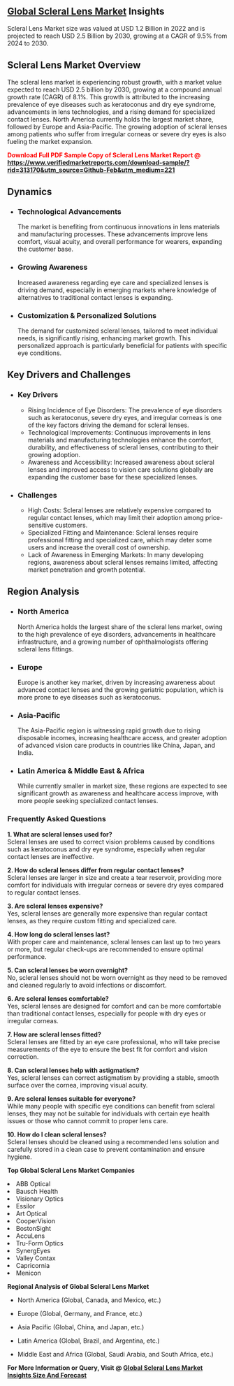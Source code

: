 <h2><a href="https://www.verifiedmarketreports.com/download-sample/?rid=313170&amp;utm_source=Github&amp;utm_medium=221" target="_blank">Global Scleral Lens Market</a> Insights</h2><p>Scleral Lens Market size was valued at USD 1.2 Billion in 2022 and is projected to reach USD 2.5 Billion by 2030, growing at a CAGR of 9.5% from 2024 to 2030.</p><p> <h2>Scleral Lens Market Overview</h2> <p>The scleral lens market is experiencing robust growth, with a market value expected to reach USD 2.5 billion by 2030, growing at a compound annual growth rate (CAGR) of 8.1%. This growth is attributed to the increasing prevalence of eye diseases such as keratoconus and dry eye syndrome, advancements in lens technologies, and a rising demand for specialized contact lenses. North America currently holds the largest market share, followed by Europe and Asia-Pacific. The growing adoption of scleral lenses among patients who suffer from irregular corneas or severe dry eyes is also fueling the market expansion. </p> <p><b><p><span class=""><span style="color: #ff0000;"><strong>Download Full PDF Sample Copy of Scleral Lens Market Report</strong> @ </span><a href="https://www.verifiedmarketreports.com/download-sample/?rid=313170&amp;utm_source=Github-Feb&amp;utm_medium=221" target="_blank">https://www.verifiedmarketreports.com/download-sample/?rid=313170&amp;utm_source=Github-Feb&amp;utm_medium=221</a></span></p></b></p> <h2>Dynamics</h2> <ul> <li><h3>Technological Advancements</h3> The market is benefiting from continuous innovations in lens materials and manufacturing processes. These advancements improve lens comfort, visual acuity, and overall performance for wearers, expanding the customer base.</li> <li><h3>Growing Awareness</h3> Increased awareness regarding eye care and specialized lenses is driving demand, especially in emerging markets where knowledge of alternatives to traditional contact lenses is expanding.</li> <li><h3>Customization & Personalized Solutions</h3> The demand for customized scleral lenses, tailored to meet individual needs, is significantly rising, enhancing market growth. This personalized approach is particularly beneficial for patients with specific eye conditions.</li> </ul> <h2>Key Drivers and Challenges</h2> <ul> <li><h3>Key Drivers</h3> <ul> <li>Rising Incidence of Eye Disorders: The prevalence of eye disorders such as keratoconus, severe dry eyes, and irregular corneas is one of the key factors driving the demand for scleral lenses.</li> <li>Technological Improvements: Continuous improvements in lens materials and manufacturing technologies enhance the comfort, durability, and effectiveness of scleral lenses, contributing to their growing adoption.</li> <li>Awareness and Accessibility: Increased awareness about scleral lenses and improved access to vision care solutions globally are expanding the customer base for these specialized lenses.</li> </ul></li> <li><h3>Challenges</h3> <ul> <li>High Costs: Scleral lenses are relatively expensive compared to regular contact lenses, which may limit their adoption among price-sensitive customers.</li> <li>Specialized Fitting and Maintenance: Scleral lenses require professional fitting and specialized care, which may deter some users and increase the overall cost of ownership.</li> <li>Lack of Awareness in Emerging Markets: In many developing regions, awareness about scleral lenses remains limited, affecting market penetration and growth potential.</li> </ul></li> </ul> <h2>Region Analysis</h2> <ul> <li><h3>North America</h3> North America holds the largest share of the scleral lens market, owing to the high prevalence of eye disorders, advancements in healthcare infrastructure, and a growing number of ophthalmologists offering scleral lens fittings.</li> <li><h3>Europe</h3> Europe is another key market, driven by increasing awareness about advanced contact lenses and the growing geriatric population, which is more prone to eye diseases such as keratoconus.</li> <li><h3>Asia-Pacific</h3> The Asia-Pacific region is witnessing rapid growth due to rising disposable incomes, increasing healthcare access, and greater adoption of advanced vision care products in countries like China, Japan, and India.</li> <li><h3>Latin America & Middle East & Africa</h3> While currently smaller in market size, these regions are expected to see significant growth as awareness and healthcare access improve, with more people seeking specialized contact lenses.</li> </ul> <h3>Frequently Asked Questions</h3> <p><b>1. What are scleral lenses used for?</b><br> Scleral lenses are used to correct vision problems caused by conditions such as keratoconus and dry eye syndrome, especially when regular contact lenses are ineffective.</p> <p><b>2. How do scleral lenses differ from regular contact lenses?</b><br> Scleral lenses are larger in size and create a tear reservoir, providing more comfort for individuals with irregular corneas or severe dry eyes compared to regular contact lenses.</p> <p><b>3. Are scleral lenses expensive?</b><br> Yes, scleral lenses are generally more expensive than regular contact lenses, as they require custom fitting and specialized care.</p> <p><b>4. How long do scleral lenses last?</b><br> With proper care and maintenance, scleral lenses can last up to two years or more, but regular check-ups are recommended to ensure optimal performance.</p> <p><b>5. Can scleral lenses be worn overnight?</b><br> No, scleral lenses should not be worn overnight as they need to be removed and cleaned regularly to avoid infections or discomfort.</p> <p><b>6. Are scleral lenses comfortable?</b><br> Yes, scleral lenses are designed for comfort and can be more comfortable than traditional contact lenses, especially for people with dry eyes or irregular corneas.</p> <p><b>7. How are scleral lenses fitted?</b><br> Scleral lenses are fitted by an eye care professional, who will take precise measurements of the eye to ensure the best fit for comfort and vision correction.</p> <p><b>8. Can scleral lenses help with astigmatism?</b><br> Yes, scleral lenses can correct astigmatism by providing a stable, smooth surface over the cornea, improving visual acuity.</p> <p><b>9. Are scleral lenses suitable for everyone?</b><br> While many people with specific eye conditions can benefit from scleral lenses, they may not be suitable for individuals with certain eye health issues or those who cannot commit to proper lens care.</p> <p><b>10. How do I clean scleral lenses?</b><br> Scleral lenses should be cleaned using a recommended lens solution and carefully stored in a clean case to prevent contamination and ensure hygiene.</p> </p><p><strong>Top Global Scleral Lens Market Companies</strong></p><div data-test-id=""><p><li>ABB Optical</li><li> Bausch Health</li><li> Visionary Optics</li><li> Essilor</li><li> Art Optical</li><li> CooperVision</li><li> BostonSight</li><li> AccuLens</li><li> Tru-Form Optics</li><li> SynergEyes</li><li> Valley Contax</li><li> Capricornia</li><li> Menicon</li></p><div><strong>Regional Analysis of&nbsp;Global Scleral Lens Market</strong></div><ul><li dir="ltr"><p dir="ltr">North America&nbsp;(Global, Canada, and Mexico, etc.)</p></li><li dir="ltr"><p dir="ltr">Europe (Global, Germany, and France, etc.)</p></li><li dir="ltr"><p dir="ltr">Asia Pacific&nbsp;(Global, China, and Japan, etc.)</p></li><li dir="ltr"><p dir="ltr">Latin America&nbsp;(Global, Brazil, and Argentina, etc.)</p></li><li dir="ltr">Middle East and Africa&nbsp;(Global, Saudi Arabia, and South Africa, etc.)</li></ul><p><strong>For More Information or Query, Visit @&nbsp;</strong><strong><a href="https://www.verifiedmarketreports.com/product/scleral-lens-market/?utm_source=Github&amp;utm_medium=221" target="_blank">Global Scleral Lens Market Insights Size And Forecast</a></strong></p></div>
